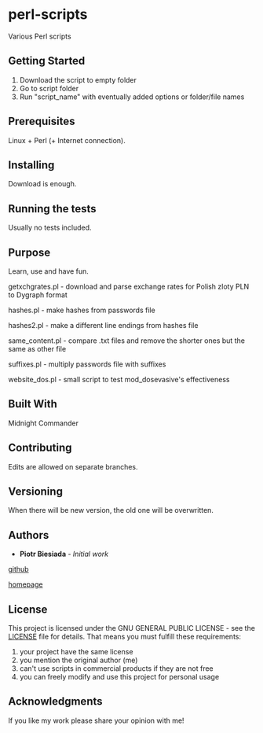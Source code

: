 # perl-scripts
Various Perl scripts

## Getting Started

1. Download the script to empty folder
2. Go to script folder
3. Run "script_name" with eventually added options or folder/file names

## Prerequisites

Linux + Perl (+ Internet connection).

## Installing

Download is enough.

## Running the tests

Usually no tests included.

## Purpose

Learn, use and have fun.

getxchgrates.pl - download and parse exchange rates for Polish zloty PLN to Dygraph format

hashes.pl - make hashes from passwords file

hashes2.pl - make a different line endings from hashes file

same_content.pl - compare .txt files and remove the shorter ones but the same as other file

suffixes.pl - multiply passwords file with suffixes

website_dos.pl - small script to test mod_dosevasive's effectiveness

## Built With

Midnight Commander

## Contributing

Edits are allowed on separate branches.

## Versioning

When there will be new version, the old one will be overwritten.

## Authors

* **Piotr Biesiada** - *Initial work*

[github](https://github.com/pbies)

[homepage](https://pbies.net/)

## License

This project is licensed under the GNU GENERAL PUBLIC LICENSE - see the [LICENSE](LICENSE) file for details.
That means you must fulfill these requirements:
1. your project have the same license
2. you mention the original author (me)
3. can't use scripts in commercial products if they are not free
4. you can freely modify and use this project for personal usage

## Acknowledgments

If you like my work please share your opinion with me!
